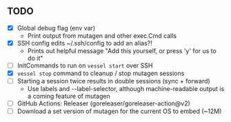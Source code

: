 ## TODO
- [x] Global debug flag (env var)
    - Print output from mutagen and other exec.Cmd calls
- [x] SSH config edits ~/.ssh/config to add an alias?!
    - Prints out helpful message "Add this yourself, or press 'y' for us to do it"
- [ ] InitCommands to run on `vessel start` over SSH
- [x] `vessel stop` command to cleanup / stop mutagen sessions
- [ ] Starting a session twice results in double sessions (sync + forward)
    - Use labels and --label-selector, although machine-readable output is a coming feature of mutagen
- [ ] GitHub Actions: Releaser (goreleaser/goreleaser-action@v2)
- [ ] Download a set version of mutagen for the current OS to embed (~12M)